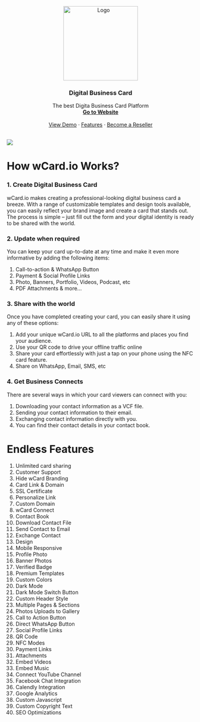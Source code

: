 <div align="center">
  <a href="https://github.com/othneildrew/Best-README-Template">
    <img src="https://wcardcdn.b-cdn.net/assets/img/logo.svg" alt="Logo" width="200">
  </a>

  <h3 align="center">Digital Business Card</h3>

  <p align="center">
    The best Digita Business Card Platform
    <br />
    <a href="https://wcard.io"><strong>Go to Website</strong></a>
    <br />
    <br />
    <a href="https://demo.wcard.io">View Demo</a>
    ·
    <a href="https://wcard.io/features">Features</a>
    ·
    <a href="https://wcard.io/reseller">Become a Reseller</a>
  </p>
</div>
<br />

<img src="https://wcardcdn.b-cdn.net/images/web/og_image.jpg" />

# How wCard.io Works?

### 1. Create Digital Business Card
wCard.io makes creating a professional-looking digital business card a breeze. With a range of customizable templates and design tools available, you can easily reflect your brand image and create a card that stands out. The process is simple – just fill out the form and your digital identity is ready to be shared with the world.

### 2. Update when required
You can keep your card up-to-date at any time and make it even more informative by adding the following items:

1. Call-to-action & WhatsApp Button
2. Payment & Social Profile Links
3. Photo, Banners, Portfolio, Videos, Podcast, etc
4. PDF Attachments & more...

### 3. Share with the world
Once you have completed creating your card, you can easily share it using any of these options:

1. Add your unique wCard.io URL to all the platforms and places you find your audience.
2. Use your QR code to drive your offline traffic online
3. Share your card effortlessly with just a tap on your phone using the NFC card feature.
4. Share on WhatsApp, Email, SMS, etc


### 4. Get Business Connects
There are several ways in which your card viewers can connect with you:

1. Downloading your contact information as a VCF file.
2. Sending your contact information to their email.
3. Exchanging contact information directly with you.
4. You can find their contact details in your contact book.

# Endless Features
1. Unlimited card sharing 			
2. Customer Support			
3. Hide wCard Branding 			
4. Card Link & Domain
5. SSL Certificate 			
6. Personalize Link 			
7. Custom Domain 			
8. wCard Connect
9. Contact Book 			
10. Download Contact File 			
11. Send Contact to Email 			
12. Exchange Contact
13. Design
14. Mobile Responsive
15. Profile Photo
16. Banner Photos
17. Verified Badge
18. Premium Templates
19. Custom Colors
20. Dark Mode
21. Dark Mode Switch Button
22. Custom Header Style
23. Multiple Pages & Sections
24. Photos Uploads to Gallery
25. Call to Action Button
26. Direct WhatsApp Button
27. Social Profile Links
28. QR Code
29. NFC Modes
30. Payment Links
31. Attachments
32. Embed Videos
33. Embed Music
34. Connect YouTube Channel
35. Facebook Chat Integration
36. Calendly Integration
37. Google Analytics
38. Custom Javascript
39. Custom Copyright Text
40. SEO Optimizations	
